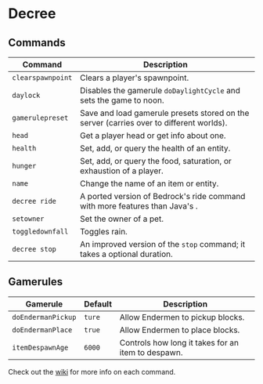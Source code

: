 # Decree

## Commands

| Command           | Description                                                                             |
|-------------------|-----------------------------------------------------------------------------------------|
| `clearspawnpoint` | Clears a player's spawnpoint.                                                           |
| `daylock`         | Disables the gamerule `doDaylightCycle` and sets the game to noon.                      |
| `gamerulepreset`  | Save and load gamerule presets stored on the server (carries over to different worlds). |
| `head`            | Get a player head or get info about one.                                                |
| `health`          | Set, add, or query the health of an entity.                                             |
| `hunger`          | Set, add, or query the food, saturation, or exhaustion of a player.                     |
| `name`            | Change the name of an item or entity.                                                   |
| `decree ride`     | A ported version of Bedrock's ride command with more features than Java's .             |
| `setowner`        | Set the owner of a pet.                                                                 |
| `toggledownfall`  | Toggles rain.                                                                           |
| `decree stop`     | An improved version of the `stop` command; it takes a optional duration.                |

## Gamerules

| Gamerule           | Default | Description                                        |
|--------------------|---------|----------------------------------------------------|
| `doEndermanPickup` | `ture`  | Allow Endermen to pickup blocks.                   |
| `doEndermanPlace`  | `true`  | Allow Endermen to place blocks.                    |
| `itemDespawnAge`   | `6000`  | Controls how long it takes for an item to despawn. |

Check out the [wiki](https://github.thepinkhacker.com/decree/wiki) for more info on each command.
